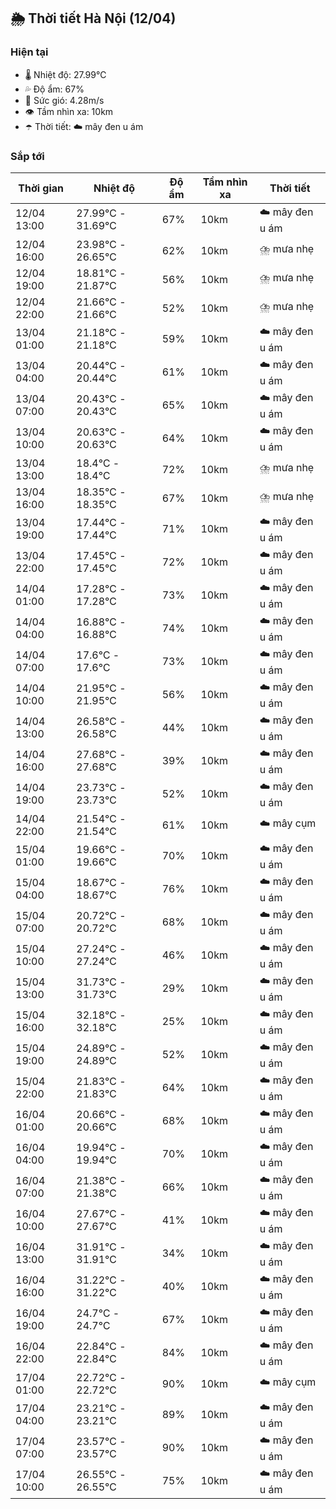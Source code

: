## 🌦️ Thời tiết Hà Nội (12/04)

### Hiện tại

- 🌡️ Nhiệt độ: 27.99℃
- 💦 Độ ẩm: 67%
- 💨 Sức gió: 4.28m/s
- 👁️ Tầm nhìn xa: 10km
- ☂️ Thời tiết: ☁️ mây đen u ám

### Sắp tới

| Thời gian | Nhiệt độ | Độ ẩm | Tầm nhìn xa | Thời tiết |
| --- | --- | --- | --- | --- |
| 12/04 13:00 | 27.99℃ - 31.69℃ | 67% | 10km | ☁️ mây đen u ám |
| 12/04 16:00 | 23.98℃ - 26.65℃ | 62% | 10km | ⛈️ mưa nhẹ |
| 12/04 19:00 | 18.81℃ - 21.87℃ | 56% | 10km | ⛈️ mưa nhẹ |
| 12/04 22:00 | 21.66℃ - 21.66℃ | 52% | 10km | ⛈️ mưa nhẹ |
| 13/04 01:00 | 21.18℃ - 21.18℃ | 59% | 10km | ☁️ mây đen u ám |
| 13/04 04:00 | 20.44℃ - 20.44℃ | 61% | 10km | ☁️ mây đen u ám |
| 13/04 07:00 | 20.43℃ - 20.43℃ | 65% | 10km | ☁️ mây đen u ám |
| 13/04 10:00 | 20.63℃ - 20.63℃ | 64% | 10km | ☁️ mây đen u ám |
| 13/04 13:00 | 18.4℃ - 18.4℃ | 72% | 10km | ⛈️ mưa nhẹ |
| 13/04 16:00 | 18.35℃ - 18.35℃ | 67% | 10km | ⛈️ mưa nhẹ |
| 13/04 19:00 | 17.44℃ - 17.44℃ | 71% | 10km | ☁️ mây đen u ám |
| 13/04 22:00 | 17.45℃ - 17.45℃ | 72% | 10km | ☁️ mây đen u ám |
| 14/04 01:00 | 17.28℃ - 17.28℃ | 73% | 10km | ☁️ mây đen u ám |
| 14/04 04:00 | 16.88℃ - 16.88℃ | 74% | 10km | ☁️ mây đen u ám |
| 14/04 07:00 | 17.6℃ - 17.6℃ | 73% | 10km | ☁️ mây đen u ám |
| 14/04 10:00 | 21.95℃ - 21.95℃ | 56% | 10km | ☁️ mây đen u ám |
| 14/04 13:00 | 26.58℃ - 26.58℃ | 44% | 10km | ☁️ mây đen u ám |
| 14/04 16:00 | 27.68℃ - 27.68℃ | 39% | 10km | ☁️ mây đen u ám |
| 14/04 19:00 | 23.73℃ - 23.73℃ | 52% | 10km | ☁️ mây đen u ám |
| 14/04 22:00 | 21.54℃ - 21.54℃ | 61% | 10km | ☁️ mây cụm |
| 15/04 01:00 | 19.66℃ - 19.66℃ | 70% | 10km | ☁️ mây đen u ám |
| 15/04 04:00 | 18.67℃ - 18.67℃ | 76% | 10km | ☁️ mây đen u ám |
| 15/04 07:00 | 20.72℃ - 20.72℃ | 68% | 10km | ☁️ mây đen u ám |
| 15/04 10:00 | 27.24℃ - 27.24℃ | 46% | 10km | ☁️ mây đen u ám |
| 15/04 13:00 | 31.73℃ - 31.73℃ | 29% | 10km | ☁️ mây đen u ám |
| 15/04 16:00 | 32.18℃ - 32.18℃ | 25% | 10km | ☁️ mây đen u ám |
| 15/04 19:00 | 24.89℃ - 24.89℃ | 52% | 10km | ☁️ mây đen u ám |
| 15/04 22:00 | 21.83℃ - 21.83℃ | 64% | 10km | ☁️ mây đen u ám |
| 16/04 01:00 | 20.66℃ - 20.66℃ | 68% | 10km | ☁️ mây đen u ám |
| 16/04 04:00 | 19.94℃ - 19.94℃ | 70% | 10km | ☁️ mây đen u ám |
| 16/04 07:00 | 21.38℃ - 21.38℃ | 66% | 10km | ☁️ mây đen u ám |
| 16/04 10:00 | 27.67℃ - 27.67℃ | 41% | 10km | ☁️ mây đen u ám |
| 16/04 13:00 | 31.91℃ - 31.91℃ | 34% | 10km | ☁️ mây đen u ám |
| 16/04 16:00 | 31.22℃ - 31.22℃ | 40% | 10km | ☁️ mây đen u ám |
| 16/04 19:00 | 24.7℃ - 24.7℃ | 67% | 10km | ☁️ mây đen u ám |
| 16/04 22:00 | 22.84℃ - 22.84℃ | 84% | 10km | ☁️ mây đen u ám |
| 17/04 01:00 | 22.72℃ - 22.72℃ | 90% | 10km | ☁️ mây cụm |
| 17/04 04:00 | 23.21℃ - 23.21℃ | 89% | 10km | ☁️ mây đen u ám |
| 17/04 07:00 | 23.57℃ - 23.57℃ | 90% | 10km | ☁️ mây đen u ám |
| 17/04 10:00 | 26.55℃ - 26.55℃ | 75% | 10km | ☁️ mây đen u ám |
